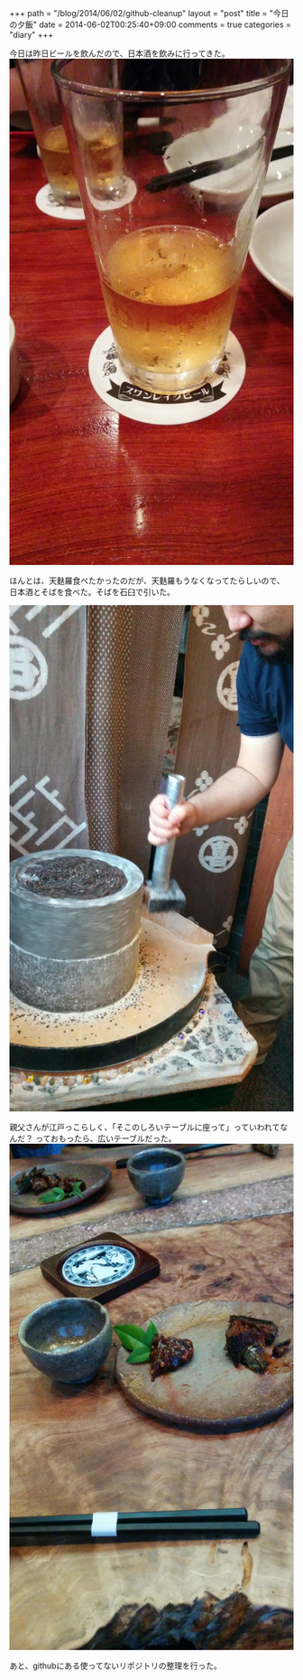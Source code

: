 +++
path = "/blog/2014/06/02/github-cleanup"
layout = "post"
title = "今日の夕飯"
date = 2014-06-02T00:25:40+09:00
comments = true
categories = "diary"
+++

今日は昨日ビールを飲んだので、日本酒を飲みに行ってきた。
![昨日のビール](/images/photo/yaesu-beer.jpg)

ほんとは、天麩羅食べたかったのだが、天麩羅もうなくなってたらしいので、
日本酒とそばを食べた。そばを石臼で引いた。

![石臼](/images/photo/kameari-soba.jpg)

親父さんが江戸っこらしく、「そこのしろいテーブルに座って」っていわれてなんだ？
っておもったら、広いテーブルだった。
![お通し](/images/photo/kameari-miso.jpg)

あと、githubにある使ってないリポジトリの整理を行った。
